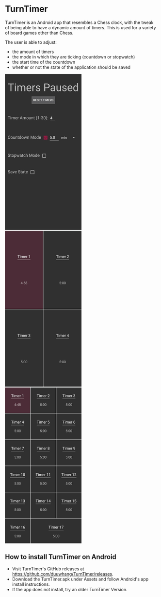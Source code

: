 # TurnTimer
TurnTimer is an Android app that resembles a Chess clock, with the tweak of being able to have a dynamic amount of timers.
This is used for a variety of board games other than Chess.

The user is able to adjust:
- the amount of timers
- the mode in which they are ticking (countdown or stopwatch)
- the start time of the countdown
- whether or not the state of the application should be saved

<p float="left">
<img src="images/Settings.jpg?raw=true" alt="drawing" title="Settings" style="zoom:50%;" /> 
<img src="images/Dynamic_Timers1.jpg?raw=true" alt="drawing" title="Dynamic Timer Arrangement" style="zoom:50%;" /> 
<img src="images/Dynamic_Timers2.jpg?raw=true" alt="drawing" title="Dynamic Timer Arrangement" style="zoom:50%;" />
</p>




## How to install TurnTimer on Android
- Visit TurnTimer's GitHub releases at https://github.com/duuwhang/TurnTimer/releases.
- Download the TurnTimer.apk under Assets and follow Android's app install instructions.
- If the app does not install, try an older TurnTimer Version.